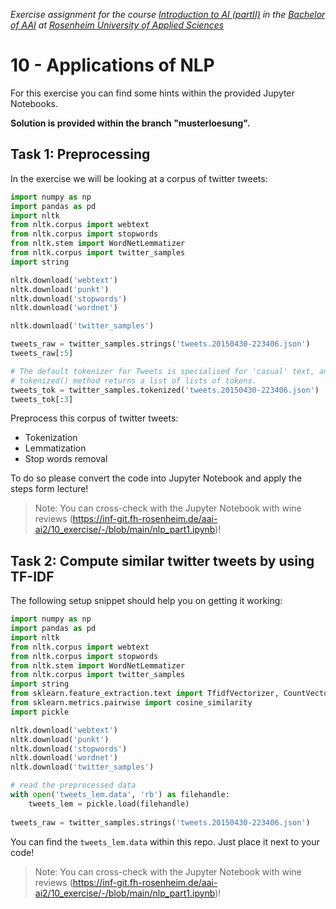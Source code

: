 _Exercise assignment for the course [Introduction to AI (partII)](https://inf-git.fh-rosenheim.de/aai-ai2/hsro-aai-ai2-github-io) in the [Bachelor of AAI](https://www.th-rosenheim.de/en/technology/computer-science-mathematics/applied-artificial-intelligence-bachelors-degree) at [Rosenheim University of Applied Sciences](http://www.th-rosenheim.de)_


# 10 - Applications of NLP

For this exercise you can find some hints within the provided Jupyter Notebooks.

**Solution is provided within the branch "musterloesung".**

## Task 1: Preprocessing

In the exercise we will be looking at a corpus of twitter tweets:

```python
import numpy as np
import pandas as pd
import nltk
from nltk.corpus import webtext
from nltk.corpus import stopwords
from nltk.stem import WordNetLemmatizer
from nltk.corpus import twitter_samples
import string

nltk.download('webtext')
nltk.download('punkt')
nltk.download('stopwords')
nltk.download('wordnet')

nltk.download('twitter_samples')

tweets_raw = twitter_samples.strings('tweets.20150430-223406.json')
tweets_raw[:5]

# The default tokenizer for Tweets is specialised for 'casual' text, and the 
# tokenized() method returns a list of lists of tokens.
tweets_tok = twitter_samples.tokenized('tweets.20150430-223406.json')
tweets_tok[:3]
```

Preprocess this corpus of twitter tweets:
- Tokenization
- Lemmatization
- Stop words removal

To do so please convert the code into Jupyter Notebook and apply the steps form lecture!

>Note: You can cross-check with the Jupyter Notebook with wine reviews (https://inf-git.fh-rosenheim.de/aai-ai2/10_exercise/-/blob/main/nlp_part1.ipynb)!

## Task 2: Compute similar twitter tweets by using TF-IDF

The following setup snippet should help you on getting it working:

```python
import numpy as np
import pandas as pd
import nltk
from nltk.corpus import webtext
from nltk.corpus import stopwords
from nltk.stem import WordNetLemmatizer
from nltk.corpus import twitter_samples
import string
from sklearn.feature_extraction.text import TfidfVectorizer, CountVectorizer, TfidfTransformer
from sklearn.metrics.pairwise import cosine_similarity
import pickle

nltk.download('webtext')
nltk.download('punkt')
nltk.download('stopwords')
nltk.download('wordnet')
nltk.download('twitter_samples')

# read the preprocessed data
with open('tweets_lem.data', 'rb') as filehandle:
    tweets_lem = pickle.load(filehandle)
    
tweets_raw = twitter_samples.strings('tweets.20150430-223406.json')
```

You can find the `tweets_lem.data` within this repo. Just place it next to your code!

>Note: You can cross-check with the Jupyter Notebook with wine reviews (https://inf-git.fh-rosenheim.de/aai-ai2/10_exercise/-/blob/main/nlp_part1.ipynb)!
